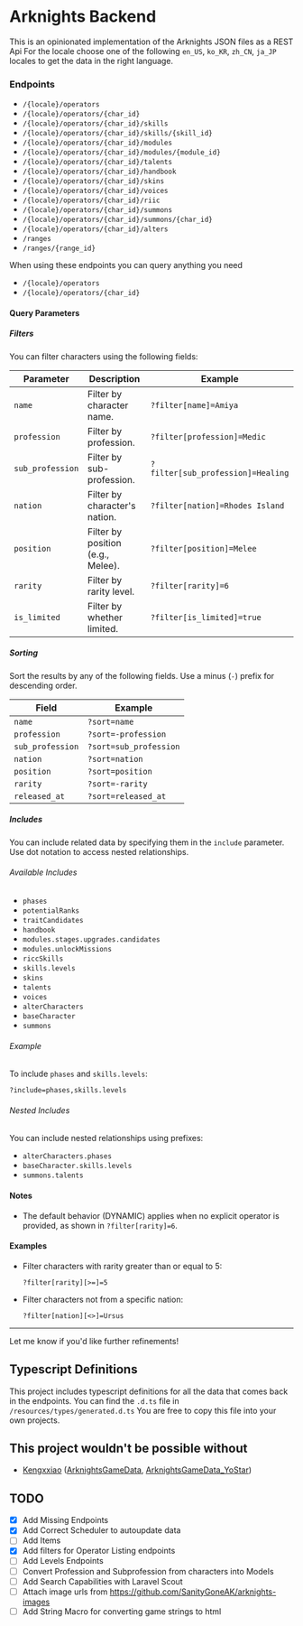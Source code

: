 # Arknights Backend

This is an opinionated implementation of the Arknights JSON files as a REST Api
For the locale choose one of the following `en_US`, `ko_KR`, `zh_CN`, `ja_JP` locales to get the data in the right language.

### Endpoints

- `/{locale}/operators`
- `/{locale}/operators/{char_id}`
- `/{locale}/operators/{char_id}/skills` 
- `/{locale}/operators/{char_id}/skills/{skill_id}`
- `/{locale}/operators/{char_id}/modules`
- `/{locale}/operators/{char_id}/modules/{module_id}`
- `/{locale}/operators/{char_id}/talents` 
- `/{locale}/operators/{char_id}/handbook` 
- `/{locale}/operators/{char_id}/skins` 
- `/{locale}/operators/{char_id}/voices` 
- `/{locale}/operators/{char_id}/riic` 
- `/{locale}/operators/{char_id}/summons` 
- `/{locale}/operators/{char_id}/summons/{char_id}` 
- `/{locale}/operators/{char_id}/alters` 
- `/ranges` 
- `/ranges/{range_id}` 

When using these endpoints you can query anything you need

- `/{locale}/operators`
- `/{locale}/operators/{char_id}`


#### Query Parameters

##### Filters
You can filter characters using the following fields:

| Parameter       | Description                        | Example                                  |
|-----------------|------------------------------------|------------------------------------------|
| `name`          | Filter by character name.         | `?filter[name]=Amiya`                   |
| `profession`    | Filter by profession.             | `?filter[profession]=Medic`             |
| `sub_profession`| Filter by sub-profession.         | `?filter[sub_profession]=Healing`       |
| `nation`        | Filter by character's nation.     | `?filter[nation]=Rhodes Island`         |
| `position`      | Filter by position (e.g., Melee). | `?filter[position]=Melee`               |
| `rarity`        | Filter by rarity level.           | `?filter[rarity]=6`                     |
| `is_limited`    | Filter by whether limited.        | `?filter[is_limited]=true`              |

##### Sorting
Sort the results by any of the following fields. Use a minus (`-`) prefix for descending order.

| Field           | Example                 |
|-----------------|-------------------------|
| `name`          | `?sort=name`           |
| `profession`    | `?sort=-profession`    |
| `sub_profession`| `?sort=sub_profession` |
| `nation`        | `?sort=nation`         |
| `position`      | `?sort=position`       |
| `rarity`        | `?sort=-rarity`        |
| `released_at`   | `?sort=released_at`    |

##### Includes
You can include related data by specifying them in the `include` parameter. Use dot notation to access nested relationships.

###### Available Includes
- `phases`
- `potentialRanks`
- `traitCandidates`
- `handbook`
- `modules.stages.upgrades.candidates`
- `modules.unlockMissions`
- `riccSkills`
- `skills.levels`
- `skins`
- `talents`
- `voices`
- `alterCharacters`
- `baseCharacter`
- `summons`

###### Example
To include `phases` and `skills.levels`:
```
?include=phases,skills.levels
```

###### Nested Includes
You can include nested relationships using prefixes:
- `alterCharacters.phases`
- `baseCharacter.skills.levels`
- `summons.talents`

#### Notes
- The default behavior (DYNAMIC) applies when no explicit operator is provided, as shown in `?filter[rarity]=6`.

#### Examples
- Filter characters with rarity greater than or equal to 5:
  ```
  ?filter[rarity][>=]=5
  ```
- Filter characters not from a specific nation:
  ```
  ?filter[nation][<>]=Ursus
  ```

--- 

Let me know if you'd like further refinements!

## Typescript Definitions

This project includes typescript definitions for all the data that comes back in the endpoints. You can find the `.d.ts` file in `/resources/types/generated.d.ts` You are free to copy this file into your own projects.

## This project wouldn't be possible without

- [Kengxxiao](https://github.com/Kengxxiao) ([ArknightsGameData](https://github.com/Kengxxiao/ArknightsGameData), [ArknightsGameData_YoStar](https://github.com/Kengxxiao/ArknightsGameData_YoStar))

## TODO
- [x] Add Missing Endpoints
- [x] Add Correct Scheduler to autoupdate data
- [ ] Add Items
- [x] Add filters for Operator Listing endpoints
- [ ] Add Levels Endpoints
- [ ] Convert Profession and Subprofession from characters into Models
- [ ] Add Search Capabilities with Laravel Scout
- [ ] Attach image urls from https://github.com/SanityGoneAK/arknights-images
- [ ] Add String Macro for converting game strings to html
